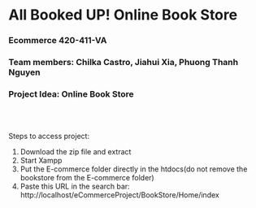 # All Booked UP! Online Book Store
### Ecommerce 420-411-VA
### Team members: Chilka Castro, Jiahui Xia, Phuong Thanh Nguyen
### Project Idea: Online Book Store
<br>
<br>

Steps to access project:
1. Download the zip file and extract
2. Start Xampp
3. Put the E-commerce folder directly in the htdocs(do not remove the bookstore from the E-commerce folder)
4. Paste this URL in the search bar: http://localhost/eCommerceProject/BookStore/Home/index

